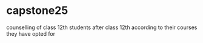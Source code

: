 # capstone25
counselling of class 12th students after class 12th according to their courses they have opted for 
